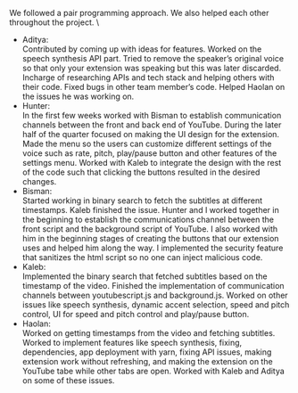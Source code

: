 We followed a pair programming approach. We also helped each other throughout the project. \

* Aditya: \
Contributed by coming up with ideas for features. Worked on the speech synthesis API part. Tried to remove the speaker’s original voice so that only your extension was speaking but this was later discarded. Incharge of researching APIs and tech stack and helping others with their code. Fixed bugs in other team member’s code. Helped Haolan on the issues he was working on. 
* Hunter: \
In the first few weeks worked with Bisman to establish communication channels between the front and back end of YouTube. During the later half of the quarter focused on making the UI design for the extension. Made the menu so the users can customize different settings of the voice such as rate, pitch, play/pause button and other features of the settings menu. Worked with Kaleb to integrate the design with the rest of the code such that clicking the buttons resulted in the desired changes. 
* Bisman:\
Started working in binary search to fetch the subtitles at different timestamps. Kaleb finished the issue. Hunter and I worked together in the beginning to establish the communications channel between the front script and the background script of YouTube. I also worked with him in the beginning stages of creating the buttons that our extension uses and helped him along the way. I implemented the security feature that sanitizes the html script so no one can inject malicious code. 
* Kaleb: \
Implemented the binary search that fetched subtitles based on the timestamp of the video. Finished the implementation of communication channels between youtubescript.js and background.js. Worked on other issues like speech synthesis, dynamic accent selection, speed and pitch control, UI for speed and pitch control and play/pause button. 
* Haolan:\
Worked on getting timestamps from the video and fetching subtitles. Worked to implement features like speech synthesis, fixing, dependencies, app deployment with yarn, fixing API issues, making extension work without refreshing, and making the extension on the YouTube tabe while other tabs are open. Worked with Kaleb and Aditya on some of these issues. 


